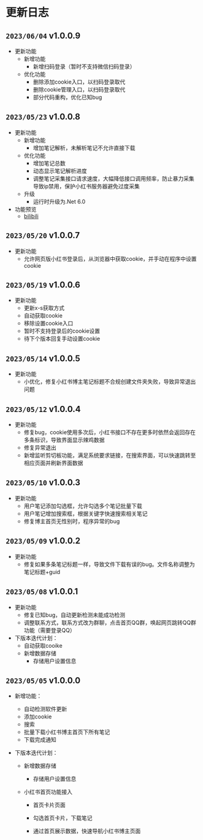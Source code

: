 # 更新日志

## `2023/06/04` v1.0.0.9

- 更新功能
  - 新增功能
    - 新增扫码登录（暂时不支持微信扫码登录）
  - 优化功能
    - 删除添加cookie入口，以扫码登录取代
    - 删除cookie管理入口，以扫码登录取代
    - 部分代码重构，优化已知bug

## `2023/05/23` v1.0.0.8

- 更新功能
  - 新增功能
    - 增加笔记解析，未解析笔记不允许直接下载
  - 优化功能
    - 增加笔记总数
    - 动态显示笔记解析进度
    - 调整笔记采集接口请求速度，大幅降低接口调用频率，防止暴力采集导致ip禁用，保护小红书服务器避免过度采集
  - 升级
    - 运行时升级为.Net 6.0
- 功能预览
  - [bilibili](https://www.bilibili.com/video/BV1Wc411A7Fy/?vd_source=e2562a684d381def8f9af230a7396690)


## `2023/05/20` v1.0.0.7

- 更新功能
  - 允许网页版小红书登录后，从浏览器中获取cookie，并手动在程序中设置cookie

## `2023/05/19` v1.0.0.6

- 更新功能
  - 更新x-s获取方式
  - 自动获取cookie
  - 移除设置cookie入口
  - 暂时不支持登录后的cookie设置
  - 待下个版本回复手动设置cookie

## `2023/05/14` v1.0.0.5

- 更新功能
  - 小优化，修复小红书博主笔记标题不合规创建文件夹失败，导致异常退出问题

## `2023/05/12` v1.0.0.4

- 更新功能
  - 修复bug，cookie使用多次后，小红书接口不存在更多时依然会返回存在多条标识，导致界面显示辣鸡数据
  - 修复异常退出
  - 新增监听剪切板功能，满足系统要求链接，在搜索界面，可以快速跳转至相应页面并刷新界面数据

## `2023/05/10` v1.0.0.3

- 更新功能
  - 用户笔记添加勾选框，允许勾选多个笔记批量下载
  - 用户笔记增加搜索框，根据关键字快速搜索相关笔记
  - 修复博主首页无性别时，程序异常的bug

## `2023/05/09` v1.0.0.2

- 更新功能
  - 修复如果多条笔记标题一样，导致文件下载有误的bug。文件名称调整为笔记标题+guid

## `2023/05/08` v1.0.0.1

- 更新功能
  - 修复已知bug，自动更新检测未能成功检测
  - 调整联系方式，联系方式改为群聊，点击首页QQ群，唤起网页跳转QQ群功能（需要登录QQ）
- 下版本迭代计划：
  - 自动获取cooike
  - 新增数据存储
    - 存储用户设置信息

## `2023/05/05` v1.0.0.0

* 新增功能：

  * 自动检测软件更新
  * 添加cookie
  * 搜索
  * 批量下载小红书博主首页下所有笔记
  * 下载完成通知

* 下版本迭代计划：

  * 新增数据存储

    * 存储用户设置信息

  * 小红书首页功能接入

    * 首页卡片页面

    * 勾选首页卡片，下载笔记

    * 通过首页展示数据，快速导航小红书博主页面

      

    

  

